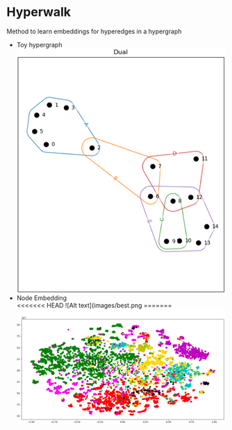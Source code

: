 # Hyperwalk 

Method to learn embeddings for hyperedges in a hypergraph

* Toy hypergraph \
![Alt text](images/toy_graph.png
)
* Node Embedding \
<<<<<<< HEAD
![Alt text](images/best.png
=======
![Alt text](images/best.png)

